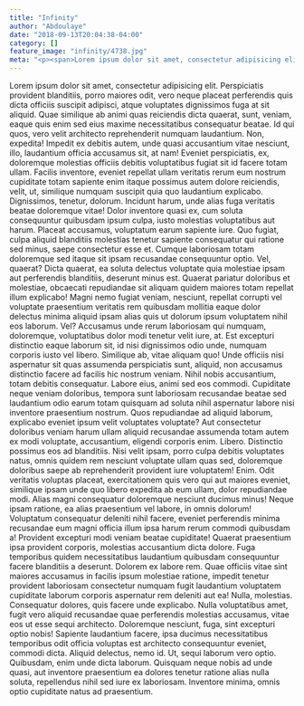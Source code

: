 ```yaml
---
title: "Infinity"
author: "Abdoulaye"
date: "2018-09-13T20:04:38-04:00"
category: []
feature_image: "infinity/4738.jpg"
meta: "<p><span>Lorem ipsum dolor sit amet, consectetur adipisicing elit. Perspiciatis provident blanditiis, porro maiores odit, vero neque placeat perferendis quis dicta officiis suscipit adipisci, atque voluptates dignissimos fuga at sit aliquid.</span>"
---
```

<p><span>Lorem ipsum dolor sit amet, consectetur adipisicing elit. Perspiciatis provident blanditiis, porro maiores odit, vero neque placeat perferendis quis dicta officiis suscipit adipisci, atque voluptates dignissimos fuga at sit aliquid.</span>
<span>Quae similique ab animi quas reiciendis dicta quaerat, sunt, veniam, eaque quis enim sed eius maxime necessitatibus consequatur beatae. Id qui quos, vero velit architecto reprehenderit numquam laudantium. Non, expedita!</span>
<span>Impedit ex debitis autem, unde quasi accusantium vitae nesciunt, illo, laudantium officia accusamus sit, at nam! Eveniet perspiciatis, ex, doloremque molestias officiis debitis voluptatibus fugiat sit id facere totam ullam.</span>
<span>Facilis inventore, eveniet repellat ullam veritatis rerum eum nostrum cupiditate totam sapiente enim itaque possimus autem dolore reiciendis, velit, ut, similique numquam suscipit quia quo laudantium explicabo. Dignissimos, tenetur, dolorum.</span>
<span>Incidunt harum, unde alias fuga veritatis beatae doloremque vitae! Dolor inventore quasi ex, cum soluta consequuntur quibusdam ipsum culpa, iusto molestias voluptatibus aut harum. Placeat accusamus, voluptatum earum sapiente iure.</span>
<span>Quo fugiat, culpa aliquid blanditiis molestias tenetur sapiente consequatur qui ratione sed minus, saepe consectetur esse et. Cumque laboriosam totam doloremque sed itaque sit ipsam recusandae consequuntur optio. Vel, quaerat?</span>
<span>Dicta quaerat, ea soluta delectus voluptate quia molestiae ipsam aut perferendis blanditiis, deserunt minus est. Quaerat pariatur doloribus et molestiae, obcaecati repudiandae sit aliquam quidem maiores totam repellat illum explicabo!</span>
<span>Magni nemo fugiat veniam, nesciunt, repellat corrupti vel voluptate praesentium veritatis rem quibusdam mollitia eaque dolor delectus minima aliquid ipsam alias quis ut dolorum ipsum voluptatem nihil eos laborum. Vel?</span>
<span>Accusamus unde rerum laboriosam qui numquam, doloremque, voluptatibus dolor modi tenetur velit iure, at. Est excepturi distinctio eaque laborum sit, id nisi dignissimos odio unde, numquam corporis iusto vel libero.</span>
<span>Similique ab, vitae aliquam quo! Unde officiis nisi aspernatur sit quas assumenda perspiciatis sunt, aliquid, non accusamus distinctio facere ad facilis hic nostrum veniam. Nihil nobis accusantium, totam debitis consequatur.</span>
<span>Labore eius, animi sed eos commodi. Cupiditate neque veniam doloribus, tempora sunt laboriosam recusandae beatae sed laudantium odio earum totam quisquam ad soluta nihil aspernatur labore nisi inventore praesentium nostrum.</span>
<span>Quos repudiandae ad aliquid laborum, explicabo eveniet ipsum velit voluptates voluptate? Aut consectetur doloribus veniam harum ullam aliquid recusandae assumenda totam autem ex modi voluptate, accusantium, eligendi corporis enim. Libero.</span>
<span>Distinctio possimus eos ad blanditiis. Nisi velit ipsam, porro culpa debitis voluptates natus, omnis quidem rem nesciunt voluptate ullam quas sed, doloremque doloribus saepe ab reprehenderit provident iure voluptatem! Enim.</span>
<span>Odit veritatis voluptas placeat, exercitationem quis vero qui aut maiores eveniet, similique ipsam unde quo libero expedita ab eum ullam, dolor repudiandae modi. Alias magni consequatur doloremque nesciunt ducimus minus!</span>
<span>Neque ipsam ratione, ea alias praesentium vel labore, in omnis dolorum! Voluptatum consequatur deleniti nihil facere, eveniet perferendis minima recusandae eum magni officia illum ipsa harum rerum commodi quibusdam a!</span>
<span>Provident excepturi modi veniam beatae cupiditate! Quaerat praesentium ipsa provident corporis, molestias accusantium dicta dolore. Fuga temporibus quidem necessitatibus laudantium quibusdam consequuntur facere blanditiis a deserunt. Dolorem ex labore rem.</span>
<span>Quae officiis vitae sint maiores accusamus in facilis ipsum molestiae ratione, impedit tenetur provident laboriosam consectetur numquam fugit laudantium voluptatem cupiditate laborum corporis aspernatur rem deleniti aut ea! Nulla, molestias.</span>
<span>Consequatur dolores, quis facere unde explicabo. Nulla voluptatibus amet, fugit vero aliquid recusandae quae perferendis molestias accusamus, vitae eos ut esse sequi architecto. Doloremque nesciunt, fuga, sint excepturi optio nobis!</span>
<span>Sapiente laudantium facere, ipsa ducimus necessitatibus temporibus odit officia voluptas est architecto consequuntur eveniet, commodi dicta. Aliquid delectus, nemo id. Ut, sequi laborum vero optio. Quibusdam, enim unde dicta laborum.</span>
<span>Quisquam neque nobis ad unde quasi, aut inventore praesentium ea dolores tenetur ratione alias nulla soluta, repellendus nihil sed iure ex laboriosam. Inventore minima, omnis optio cupiditate natus ad praesentium.</span></p>
